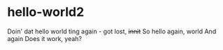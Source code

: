 # hello-world2
Doin' dat hello world ting again - got lost, ~~innit~~
So hello again, world
And again
Does it work, yeah?
